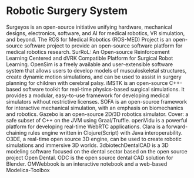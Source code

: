 # Robotic Surgery System

Surgeyos is an open-source initiative unifying hardware, mechanical designs, electronics, software, and AI for medical robotics, VR simulation, and beyond. The ROS for Medical Robotics (ROS-MED) Project is an open-source software project to provide an open-source software platform for medical robotics research. SurRoL: An Open-source Reinforcement Learning Centered and dVRK Compatible Platform for Surgical Robot Learning. OpenSim is a freely available and user-extensible software system that allows users to develop models of musculoskeletal structures, create dynamic motion simulations, and can be used to assist in surgery planning for children with cerebral palsy. iMSTK is an open-source C++-based software toolkit for real-time physics-based surgical simulations. It provides a modular, easy-to-use framework for developing medical simulators without restrictive licenses. SOFA is an open-source framework for interactive mechanical simulation, with an emphasis on biomechanics and robotics. Gazebo is an open-source 2D/3D robotics simulator. Cover: a safe subset of C++ on the JVM using Graal/Truffle. openVidu is a powerful platform for developing real-time WebRTC applications. Clara is a forward-chaining rules engine written in Clojure(Script) with Java interoperability. O3DE, a real-time open source 3D engine, can be used to create robotic simulations and immersive 3D worlds. 3dbiotechDentalCAD is a 3D modeling software focused on the dental sector based on the open source project Open Dental. ODC is the open source dental CAD solution for Blender. OMWebbook is an interactive notebook and a web-based Modelica-Toolbox